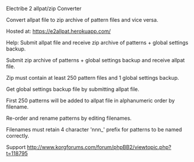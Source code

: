 Electribe 2 allpat/zip Converter

Convert allpat file to zip archive of pattern files and vice versa. 

Hosted at:
https://e2allpat.herokuapp.com/

Help:
Submit allpat file and receive zip archive of patterns + global settings backup.

Submit zip archive of patterns + global settings backup and receive allpat file.

Zip must contain at least 250 pattern files and 1 global settings backup.

Get global settings backup file by submitting allpat file.

First 250 patterns will be added to allpat file in alphanumeric order by filename.

Re-order and rename patterns by editing filenames.

Filenames must retain 4 character 'nnn_' prefix for patterns to be named correctly.

Support
http://www.korgforums.com/forum/phpBB2/viewtopic.php?t=118795
